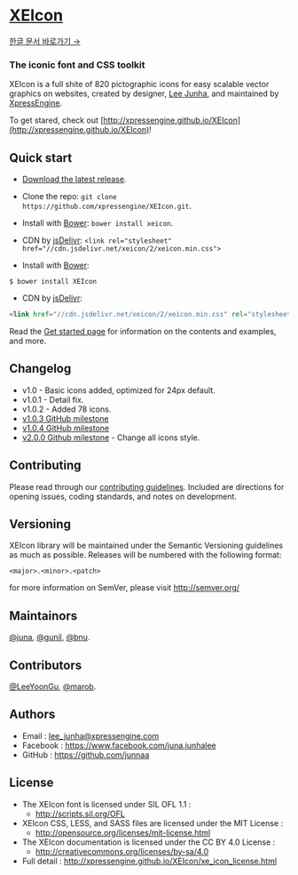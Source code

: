 # [XEIcon](http://xpressengine.github.io/XEIcon/)
[한글 문서 바로가기 →](https://github.com/xpressengine/XEIcon/blob/master/README_kor.md)


### The iconic font and CSS toolkit
XEIcon is a full shite of 820 pictographic icons for easy scalable vector graphics on websites,
created by designer, [Lee Junha](https://github.com/junnaa), and maintained by [XpressEngine](http://www.xpressengine.com).

To get stared, check out [http://xpressengine.github.io/XEIcon](http://xpressengine.github.io/XEIcon)!


## Quick start
- [Download the latest release](https://github.com/xpressengine/XEIcon/archive/master.zip).
- Clone the repo: `git clone https://github.com/xpressengine/XEIcon.git`.
- Install with [Bower](http://bower.io): `bower install xeicon`.
- CDN by [jsDelivr](http://www.jsdelivr.com/#!xeicon): `<link rel="stylesheet" href="//cdn.jsdelivr.net/xeicon/2/xeicon.min.css">`

- Install with [Bower](http://bower.io): 
```
$ bower install XEIcon
```

- CDN by [jsDelivr](http://www.jsdelivr.com/#!xeicon): 
```html
<link href="//cdn.jsdelivr.net/xeicon/2/xeicon.min.css" rel="stylesheet">
```

Read the [Get started page](http://xpressengine.github.io/XEIcon/started.html) for information on the contents and examples, and more.


## Changelog
- v1.0 - Basic icons added, optimized for 24px default.
- v1.0.1 - Detail fix.
- v1.0.2 - Added 78 icons.
- [v1.0.3 GitHub milestone](https://github.com/xpressengine/XEIcon/issues?q=milestone%3A%22XEIcon+1.0.3%22)
- [v1.0.4 GitHub milestone](https://github.com/xpressengine/XEIcon/milestones/XEIcon%201.0.4)
- [v2.0.0 Github milestone](https://github.com/xpressengine/XEIcon/milestones/XEIcon%202.1) - Change all icons style.


## Contributing
Please read through our [contributing guidelines](https://github.com/xpressengine/XEIcon/blob/master/CONTRIBUTING.md). Included are directions for opening issues, coding standards, and notes on development.


## Versioning
XEIcon library will be maintained under the Semantic Versioning guidelines as much as possible. Releases will be numbered with the following format:

`<major>.<minor>.<patch>`

for more information on SemVer, please visit http://semver.org/


## Maintainors
[@juna](https://github.com/junnaa), [@gunil](http://github.com/gunil), [@bnu](https://github.com/bnu).


## Contributors
[@LeeYoonGu](https://github.com/LeeYoonGu), [@marob](https://www.facebook.com/marob.99).


## Authors
- Email : lee_junha@xpressengine.com
- Facebook : https://www.facebook.com/juna.junhalee
- GitHub : https://github.com/junnaa


## License
- The XEIcon font is licensed under SIL OFL 1.1 :
    - http://scripts.sil.org/OFL
- XEIcon CSS, LESS, and SASS files are licensed under the MIT License :
    - http://opensource.org/licenses/mit-license.html
- The XEIcon documentation is licensed under the CC BY 4.0 License :
    - http://creativecommons.org/licenses/by-sa/4.0
- Full detail : http://xpressengine.github.io/XEIcon/xe_icon_license.html
